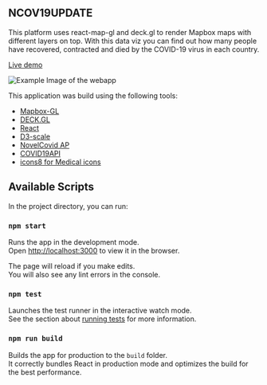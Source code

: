 
## NCOV19UPDATE

This platform uses react-map-gl and deck.gl to render Mapbox maps with different layers on top. With this data viz you can find out how many people have recovered, contracted and died by the COVID-19 virus in each country.

 [Live demo](ncov19update.com)

![Example Image of the webapp](https://i.imgur.com/6E7YtOU.png)

This application was build using the following tools:
- [Mapbox-GL](https://github.com/mapbox/mapbox-gl-js)
- [DECK.GL](https://deck.gl/#/e)
- [React](https://github.com/facebook/react)
- [D3-scale](https://github.com/d3/d3-scale)
- [NovelCovid AP](https://documenter.getpostman.com/view/8854915/SzS7R6uu?version=latest)
- [COVID19API](https://documenter.getpostman.com/view/10808728/SzS8rjbc?version=latest)
- [icons8 for Medical icons](https://icons8.com/icon/set/medical/color)

## Available Scripts

In the project directory, you can run:

### `npm start`

Runs the app in the development mode.<br>
Open [http://localhost:3000](http://localhost:3000) to view it in the browser.

The page will reload if you make edits.<br>
You will also see any lint errors in the console.

### `npm test`

Launches the test runner in the interactive watch mode.<br>
See the section about [running tests](https://facebook.github.io/create-react-app/docs/running-tests) for more information.

### `npm run build`

Builds the app for production to the `build` folder.<br>
It correctly bundles React in production mode and optimizes the build for the best performance.
